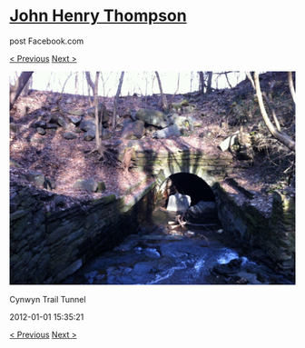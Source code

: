 # [John Henry Thompson](../README.md)
post Facebook.com

[< Previous](2012-01-01-2.md) [Next >](2012-01-01-4.md)

[![](../media/2012-01-01/Cynwyn-Trail-Tunnel-2.jpg)](../README.md)

Cynwyn Trail Tunnel

2012-01-01 15:35:21

[< Previous](2012-01-01-2.md) [Next >](2012-01-01-4.md)